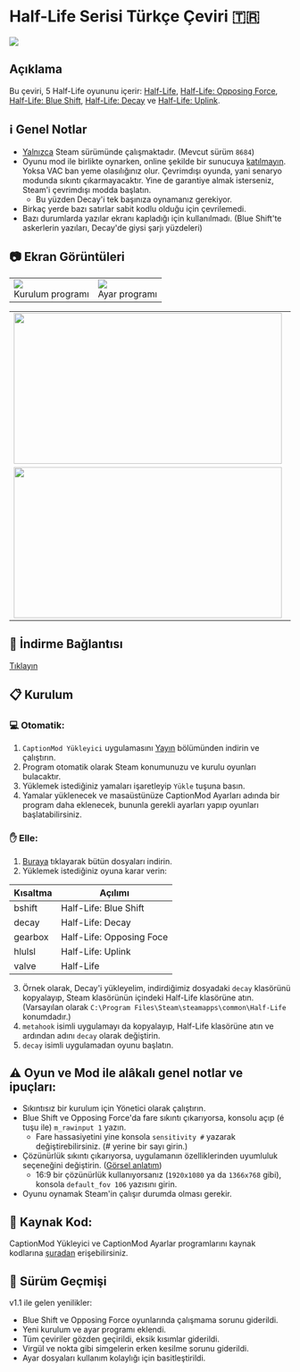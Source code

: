 
# Half-Life Serisi Türkçe Çeviri :tr:
![](https://i.imgur.com/BEAhVTU.jpg)

## Açıklama
Bu çeviri, 5 Half-Life oyununu içerir:
[Half-Life](https://store.steampowered.com/app/70), [Half-Life: Opposing Force](https://store.steampowered.com/app/50), [Half-Life: Blue Shift](https://store.steampowered.com/app/130), [Half-Life: Decay](https://www.moddb.com/mods/half-life-decay) ve [Half-Life: Uplink](https://www.halflifeuplink.com/hlulsl).

## :information_source: Genel Notlar
* <ins>Yalnızca</ins> Steam sürümünde çalışmaktadır. (Mevcut sürüm `8684`)
* Oyunu mod ile birlikte oynarken, online şekilde bir sunucuya  <ins>katılmayın</ins>. Yoksa VAC ban yeme olasılığınız olur. Çevrimdışı oyunda, yani senaryo modunda sıkıntı çıkarmayacaktır. Yine de garantiye almak isterseniz, Steam'i çevrimdışı modda başlatın.
	* Bu yüzden Decay'i tek başınıza oynamanız gerekiyor.
* Birkaç yerde bazı satırlar sabit kodlu olduğu için çevrilemedi.
* Bazı durumlarda yazılar ekranı kapladığı için kullanılmadı. (Blue Shift'te askerlerin yazıları, Decay'de giysi şarjı yüzdeleri)

## :camera: Ekran Görüntüleri
<table>
<tr>
<td><img src="https://i.imgur.com/DnZ5M9w.png"/><br>Kurulum programı</td>
<td><img src="https://i.imgur.com/ioNmJzP.png"/><br>Ayar programı</td>
</tr>
<tr>
</table>

<table>
<td><img src="https://i.imgur.com/li0tszg.jpg" width="480" height="270" /> </td>
<td><img src="https://i.imgur.com/pB5aYFM.jpg" width="480" height="270" /></td>
</tr>
<tr>
<td><img src="https://i.imgur.com/mp0kDtl.jpg" width="480" height="270" /></td>
<td><img src="https://i.imgur.com/8gKEzvk.jpg" width="480" height="270" /></td>
</tr>
</table>

## :floppy_disk: İndirme Bağlantısı
[Tıklayın](https://github.com/qabRieL99/HalfLifeSerisiTurkce/releases/)

## :clipboard: Kurulum
### :computer: Otomatik:
1. `CaptionMod Yükleyici` uygulamasını [Yayın](https://github.com/qabRieL99/HalfLifeSerisiTurkce/releases/) bölümünden indirin ve çalıştırın.
2. Program otomatik olarak Steam konumunuzu ve kurulu oyunları bulacaktır.
3. Yüklemek istediğiniz yamaları işaretleyip `Yükle` tuşuna basın.
4. Yamalar yüklenecek ve masaüstünüze CaptionMod Ayarları adında bir program daha eklenecek, bununla gerekli ayarları yapıp oyunları başlatabilirsiniz. 

### :raised_hand: Elle:
1. [Buraya](https://github.com/qabRieL99/HalfLifeSerisiTurkce/archive/v1.1.zip) tıklayarak bütün dosyaları indirin.
2. Yüklemek istediğiniz oyuna karar verin:

|Kısaltma|Açılımı|
|----|----|
|bshift|Half-Life: Blue Shift|
|decay|Half-Life: Decay|
|gearbox|Half-Life: Opposing Foce|
|hlulsl|Half-Life: Uplink|
|valve|Half-Life|

3. Örnek olarak, Decay'i yükleyelim, indirdiğimiz dosyadaki `decay` klasörünü kopyalayıp, Steam klasörünün içindeki Half-Life klasörüne atın. (Varsayılan olarak `C:\Program Files\Steam\steamapps\common\Half-Life` konumdadır.)
4. `metahook` isimli uygulamayı da kopyalayıp, Half-Life klasörüne atın ve ardından adını `decay` olarak değiştirin.
5. `decay` isimli uygulamadan oyunu başlatın.

## :warning: Oyun ve Mod ile alâkalı genel notlar ve ipuçları:
* Sıkıntısız bir kurulum için Yönetici olarak çalıştırın.
* Blue Shift ve Opposing Force'da fare sıkıntı çıkarıyorsa, konsolu açıp (é tuşu ile) `m_rawinput 1` yazın.
	* Fare hassasiyetini yine konsola `sensitivity #` yazarak değiştirebilirsiniz. (# yerine bir sayı girin.)
* Çözünürlük sıkıntı çıkarıyorsa, uygulamanın özelliklerinden uyumluluk seçeneğini değiştirin. ([Görsel anlatım](https://img.donanimhaber.com/upfiles/794792/66454e33-7d67-48fc-b0be-3520d8dc719e.jpeg))
	* 16:9 bir çözünürlük kullanıyorsanız (`1920x1080` ya da `1366x768` gibi), konsola `default_fov 106` yazısını girin.
* Oyunu oynamak Steam'in çalışır durumda olması gerekir.

## :memo: Kaynak Kod:
CaptionMod Yükleyici ve CaptionMod Ayarlar programlarını kaynak kodlarına [şuradan](https://github.com/qabRieL99/CaptionModTools) erişebilirsiniz.

## :bookmark_tabs: Sürüm Geçmişi
v1.1 ile gelen yenilikler:
- Blue Shift ve Opposing Force oyunlarında çalışmama sorunu giderildi.
- Yeni kurulum ve ayar programı eklendi.
- Tüm çeviriler gözden geçirildi, eksik kısımlar giderildi.
- Virgül ve nokta gibi simgelerin erken kesilme sorunu giderildi.
- Ayar dosyaları kullanım kolaylığı için basitleştirildi.
